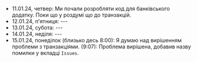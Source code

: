 - 11.01.24, четвер: Ми почали розробляти код для банківського додатку. Поки що у роздумі що до транзакцій.
- 12.01.24, п'ятниця: ---
- 13.01.24, субота: ---
- 14.01.24, неділя: ---
- 15.01.24, понеділок (близько десь 8:00): Я думаю над вирішенням проблеми з транзакціями. (9:07): Проблема вирішена, добавив назву помилки у вкладці `Issues`.
